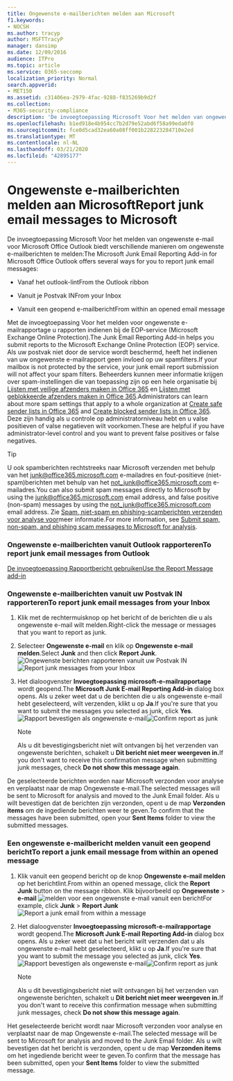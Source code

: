 ```yaml
---
title: Ongewenste e-mailberichten melden aan Microsoft
f1.keywords:
- NOCSH
ms.author: tracyp
author: MSFTTracyP
manager: dansimp
ms.date: 12/09/2016
audience: ITPro
ms.topic: article
ms.service: O365-seccomp
localization_priority: Normal
search.appverid:
- MET150
ms.assetid: c31406ea-2979-4fac-9288-f835269b9d2f
ms.collection:
- M365-security-compliance
description: 'De invoegtoepassing Microsoft Voor het melden van ongewenste e-mail voor Microsoft Office Outlook biedt verschillende manieren om ongewenste e-mailberichten te melden:'
ms.openlocfilehash: b1ed918e4b954cc7b2d79e52abd6f58a99eda0f0
ms.sourcegitcommit: fce0d5cad32ea60a08ff001b228223284710e2ed
ms.translationtype: MT
ms.contentlocale: nl-NL
ms.lasthandoff: 03/21/2020
ms.locfileid: "42895177"
---
```

# <a name="report-junk-email-messages-to-microsoft"></a><span data-ttu-id="9cd19-103">Ongewenste e-mailberichten melden aan Microsoft</span><span class="sxs-lookup"><span data-stu-id="9cd19-103">Report junk email messages to Microsoft</span></span>

<span data-ttu-id="9cd19-104">De invoegtoepassing Microsoft Voor het melden van ongewenste e-mail voor Microsoft Office Outlook biedt verschillende manieren om ongewenste e-mailberichten te melden:</span><span class="sxs-lookup"><span data-stu-id="9cd19-104">The Microsoft Junk Email Reporting Add-in for Microsoft Office Outlook offers several ways for you to report junk email messages:</span></span>

- <span data-ttu-id="9cd19-105">Vanaf het outlook-lint</span><span class="sxs-lookup"><span data-stu-id="9cd19-105">From the Outlook ribbon</span></span>

- <span data-ttu-id="9cd19-106">Vanuit je Postvak IN</span><span class="sxs-lookup"><span data-stu-id="9cd19-106">From your Inbox</span></span>

- <span data-ttu-id="9cd19-107">Vanuit een geopend e-mailbericht</span><span class="sxs-lookup"><span data-stu-id="9cd19-107">From within an opened email message</span></span>

<span data-ttu-id="9cd19-108">Met de invoegtoepassing Voor het melden voor ongewenste e-mailrapportage u rapporten indienen bij de EOP-service (Microsoft Exchange Online Protection).</span><span class="sxs-lookup"><span data-stu-id="9cd19-108">The Junk Email Reporting Add-in helps you submit reports to the Microsoft Exchange Online Protection (EOP) service.</span></span> <span data-ttu-id="9cd19-109">Als uw postvak niet door de service wordt beschermd, heeft het indienen van uw ongewenste e-mailrapport geen invloed op uw spamfilters.</span><span class="sxs-lookup"><span data-stu-id="9cd19-109">If your mailbox is not protected by the service, your junk email report submission will not affect your spam filters.</span></span> <span data-ttu-id="9cd19-110">Beheerders kunnen meer informatie krijgen over spam-instellingen die van toepassing zijn op een hele organisatie bij [Lijsten met veilige afzenders maken in Office 365](create-safe-sender-lists-in-office-365.md) en [Lijsten met geblokkeerde afzenders maken in Office 365](create-block-sender-lists-in-office-365.md).</span><span class="sxs-lookup"><span data-stu-id="9cd19-110">Administrators can learn about more spam settings that apply to a whole organization at [Create safe sender lists in Office 365](create-safe-sender-lists-in-office-365.md) and [Create blocked sender lists in Office 365](create-block-sender-lists-in-office-365.md).</span></span> <span data-ttu-id="9cd19-111">Deze zijn handig als u controle op administratorniveau hebt en u valse positieven of valse negatieven wilt voorkomen.</span><span class="sxs-lookup"><span data-stu-id="9cd19-111">These are helpful if you have administrator-level control and you want to prevent false positives or false negatives.</span></span>

> [!TIP]
> <span data-ttu-id="9cd19-112">U ook spamberichten rechtstreeks naar Microsoft verzenden met behulp van het [junk@office365.microsoft.com](mailto:junk@office365.microsoft.com) e-mailadres en fout-positieve (niet-spam)berichten met behulp van het [not_junk@office365.microsoft.com](mailto:not_junk@office365.microsoft.com) e-mailadres.</span><span class="sxs-lookup"><span data-stu-id="9cd19-112">You can also submit spam messages directly to Microsoft by using the [junk@office365.microsoft.com](mailto:junk@office365.microsoft.com) email address, and false positive (non-spam) messages by using the [not_junk@office365.microsoft.com](mailto:not_junk@office365.microsoft.com) email address.</span></span> <span data-ttu-id="9cd19-113">Zie [Spam, niet-spam en phishing-scamberichten verzenden voor analyse voor](submit-spam-non-spam-and-phishing-scam-messages-to-microsoft-for-analysis.md)meer informatie.</span><span class="sxs-lookup"><span data-stu-id="9cd19-113">For more information, see [Submit spam, non-spam, and phishing scam messages to Microsoft for analysis](submit-spam-non-spam-and-phishing-scam-messages-to-microsoft-for-analysis.md).</span></span>

### <a name="to-report-junk-email-messages-from-outlook"></a><span data-ttu-id="9cd19-114">Ongewenste e-mailberichten vanuit Outlook rapporteren</span><span class="sxs-lookup"><span data-stu-id="9cd19-114">To report junk email messages from Outlook</span></span>

[<span data-ttu-id="9cd19-115">De invoegtoepassing Rapportbericht gebruiken</span><span class="sxs-lookup"><span data-stu-id="9cd19-115">Use the Report Message add-in</span></span>](https://support.office.com/article/b5caa9f1-cdf3-4443-af8c-ff724ea719d2)

### <a name="to-report-junk-email-messages-from-your-inbox"></a><span data-ttu-id="9cd19-116">Ongewenste e-mailberichten vanuit uw Postvak IN rapporteren</span><span class="sxs-lookup"><span data-stu-id="9cd19-116">To report junk email messages from your Inbox</span></span>

1. <span data-ttu-id="9cd19-117">Klik met de rechtermuisknop op het bericht of de berichten die u als ongewenste e-mail wilt melden.</span><span class="sxs-lookup"><span data-stu-id="9cd19-117">Right-click the message or messages that you want to report as junk.</span></span>

2. <span data-ttu-id="9cd19-118">Selecteer **Ongewenste e-mail** en klik op **Ongewenste e-mail melden**.</span><span class="sxs-lookup"><span data-stu-id="9cd19-118">Select **Junk** and then click **Report Junk**.</span></span>
    <span data-ttu-id="9cd19-119">![Ongewenste berichten rapporteren vanuit uw Postvak IN](../../media/EOP-Outlook-Junk-Reporting-Tool-3.jpg)</span><span class="sxs-lookup"><span data-stu-id="9cd19-119">![Report junk messages from your Inbox](../../media/EOP-Outlook-Junk-Reporting-Tool-3.jpg)</span></span>

3. <span data-ttu-id="9cd19-120">Het dialoogvenster **Invoegtoepassing microsoft-e-mailrapportage** wordt geopend.</span><span class="sxs-lookup"><span data-stu-id="9cd19-120">The **Microsoft Junk E-mail Reporting Add-in** dialog box opens.</span></span> <span data-ttu-id="9cd19-121">Als u zeker weet dat u de berichten die u als ongewenste e-mail hebt geselecteerd, wilt verzenden, klikt u op **Ja**.</span><span class="sxs-lookup"><span data-stu-id="9cd19-121">If you're sure that you want to submit the messages you selected as junk, click **Yes**.</span></span>
    <span data-ttu-id="9cd19-122">![Rapport bevestigen als ongewenste e-mail](../../media/EOP-Outlook-Junk-Reporting-Tool-2.jpg)</span><span class="sxs-lookup"><span data-stu-id="9cd19-122">![Confirm report as junk](../../media/EOP-Outlook-Junk-Reporting-Tool-2.jpg)</span></span>

    > [!NOTE]
    > <span data-ttu-id="9cd19-123">Als u dit bevestigingsbericht niet wilt ontvangen bij het verzenden van ongewenste berichten, schakelt u **Dit bericht niet meer weergeven in.**</span><span class="sxs-lookup"><span data-stu-id="9cd19-123">If you don't want to receive this confirmation message when submitting junk messages, check **Do not show this message again**.</span></span>

<span data-ttu-id="9cd19-124">De geselecteerde berichten worden naar Microsoft verzonden voor analyse en verplaatst naar de map Ongewenste e-mail.</span><span class="sxs-lookup"><span data-stu-id="9cd19-124">The selected messages will be sent to Microsoft for analysis and moved to the Junk Email folder.</span></span> <span data-ttu-id="9cd19-125">Als u wilt bevestigen dat de berichten zijn verzonden, opent u de map **Verzonden items** om de ingediende berichten weer te geven.</span><span class="sxs-lookup"><span data-stu-id="9cd19-125">To confirm that the messages have been submitted, open your **Sent Items** folder to view the submitted messages.</span></span>

### <a name="to-report-a-junk-email-message-from-within-an-opened-message"></a><span data-ttu-id="9cd19-126">Een ongewenste e-mailbericht melden vanuit een geopend bericht</span><span class="sxs-lookup"><span data-stu-id="9cd19-126">To report a junk email message from within an opened message</span></span>

1. <span data-ttu-id="9cd19-127">Klik vanuit een geopend bericht op de knop **Ongewenste e-mail melden** op het berichtlint.</span><span class="sxs-lookup"><span data-stu-id="9cd19-127">From within an opened message, click the **Report Junk** button on the message ribbon.</span></span> <span data-ttu-id="9cd19-128">Klik bijvoorbeeld op **Ongewenste** \> **e-mail** ![melden voor een ongewenste e-mail vanuit een bericht](../../media/EOP-Outlook-Junk-Reporting-Tool-4.jpg)</span><span class="sxs-lookup"><span data-stu-id="9cd19-128">For example, click **Junk** \> **Report Junk** ![Report a junk email from within a message](../../media/EOP-Outlook-Junk-Reporting-Tool-4.jpg)</span></span>

2. <span data-ttu-id="9cd19-129">Het dialoogvenster **Invoegtoepassing microsoft-e-mailrapportage** wordt geopend.</span><span class="sxs-lookup"><span data-stu-id="9cd19-129">The **Microsoft Junk E-mail Reporting Add-in** dialog box opens.</span></span> <span data-ttu-id="9cd19-130">Als u zeker weet dat u het bericht wilt verzenden dat u als ongewenste e-mail hebt geselecteerd, klikt u op **Ja**.</span><span class="sxs-lookup"><span data-stu-id="9cd19-130">If you're sure that you want to submit the message you selected as junk, click **Yes**.</span></span>
    <span data-ttu-id="9cd19-131">![Rapport bevestigen als ongewenste e-mail](../../media/EOP-Outlook-Junk-Reporting-Tool-2.jpg)</span><span class="sxs-lookup"><span data-stu-id="9cd19-131">![Confirm report as junk](../../media/EOP-Outlook-Junk-Reporting-Tool-2.jpg)</span></span>

    > [!NOTE]
    > <span data-ttu-id="9cd19-132">Als u dit bevestigingsbericht niet wilt ontvangen bij het verzenden van ongewenste berichten, schakelt u **Dit bericht niet meer weergeven in.**</span><span class="sxs-lookup"><span data-stu-id="9cd19-132">If you don't want to receive this confirmation message when submitting junk messages, check **Do not show this message again**.</span></span>

<span data-ttu-id="9cd19-133">Het geselecteerde bericht wordt naar Microsoft verzonden voor analyse en verplaatst naar de map Ongewenste e-mail.</span><span class="sxs-lookup"><span data-stu-id="9cd19-133">The selected message will be sent to Microsoft for analysis and moved to the Junk Email folder.</span></span> <span data-ttu-id="9cd19-134">Als u wilt bevestigen dat het bericht is verzonden, opent u de map **Verzonden items** om het ingediende bericht weer te geven.</span><span class="sxs-lookup"><span data-stu-id="9cd19-134">To confirm that the message has been submitted, open your **Sent Items** folder to view the submitted message.</span></span>
